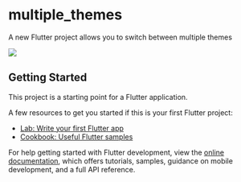 # multiple_themes

A new Flutter project allows you to switch between multiple themes

![](https://media.giphy.com/media/v1.Y2lkPTc5MGI3NjExbHFhYjlmcDlxdW5lNXg5ZWEzYzBnbml2bmZlY2lrcjQxc3NxMWRnYiZlcD12MV9pbnRlcm5hbF9naWZfYnlfaWQmY3Q9Zw/rykaYinB5kV13FjA7g/giphy.gif)

## Getting Started

This project is a starting point for a Flutter application.




A few resources to get you started if this is your first Flutter project:

- [Lab: Write your first Flutter app](https://docs.flutter.dev/get-started/codelab)
- [Cookbook: Useful Flutter samples](https://docs.flutter.dev/cookbook)

For help getting started with Flutter development, view the
[online documentation](https://docs.flutter.dev/), which offers tutorials,
samples, guidance on mobile development, and a full API reference.
